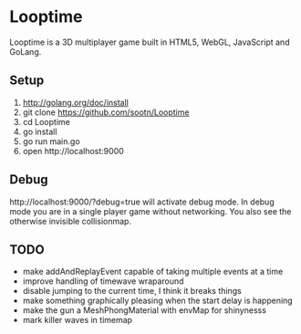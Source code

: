 Looptime
========

Looptime is a 3D multiplayer game built in HTML5, WebGL, JavaScript and GoLang. 


Setup
-----

1. http://golang.org/doc/install
2. git clone https://github.com/sootn/Looptime
3. cd Looptime
4. go install
5. go run main.go
6. open http://localhost:9000


Debug
-----

http://localhost:9000/?debug=true will activate debug mode.
In debug mode you are in a single player game without networking. You also see the otherwise invisible collisionmap.


TODO
----

- make addAndReplayEvent capable of taking multiple events at a time
- improve handling of timewave wraparound
- disable jumping to the current time, I think it breaks things
- make something graphically pleasing when the start delay is happening
- make the gun a MeshPhongMaterial with envMap for shinynesss
- mark killer waves in timemap